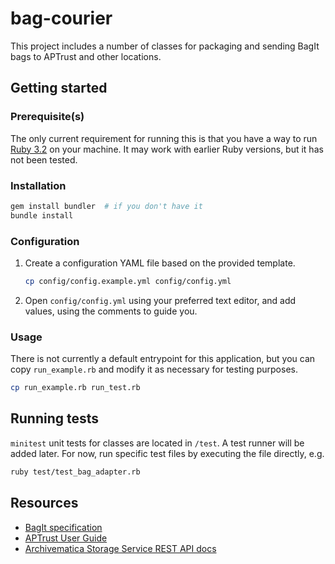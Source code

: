 # bag-courier

This project includes a number of classes for packaging and sending BagIt bags to 
APTrust and other locations.

## Getting started

### Prerequisite(s)

The only current requirement for running this is that you have a way to run
[Ruby 3.2](https://www.ruby-lang.org/en/downloads/) on your machine.
It may work with earlier Ruby versions, but it has not been tested.

### Installation

```sh
gem install bundler  # if you don't have it
bundle install
```

### Configuration

1. Create a configuration YAML file based on the provided template.
    ```sh
    cp config/config.example.yml config/config.yml
    ```
2. Open `config/config.yml` using your preferred text editor, and add values, using the comments to guide you.

### Usage

There is not currently a default entrypoint for this application, but you can copy `run_example.rb` and modify it as necessary for testing purposes.
```sh
cp run_example.rb run_test.rb
```

## Running tests

`minitest` unit tests for classes are located in `/test`. A test runner will be added later. For now, run specific test files by executing the file directly, e.g.
```sh
ruby test/test_bag_adapter.rb
```

## Resources
- [BagIt specification](https://datatracker.ietf.org/doc/html/rfc8493)
- [APTrust User Guide](https://aptrust.github.io/userguide/)
- [Archivematica Storage Service REST API docs](https://www.archivematica.org/en/docs/archivematica-1.15/dev-manual/api/api-reference-storage-service/#package)